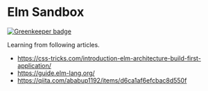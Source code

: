 # Elm Sandbox

[![Greenkeeper badge](https://badges.greenkeeper.io/naokie/elm-sandbox.svg)](https://greenkeeper.io/)

Learning from following articles.

- https://css-tricks.com/introduction-elm-architecture-build-first-application/
- https://guide.elm-lang.org/
- https://qiita.com/ababup1192/items/d6ca1af6efcbac8d550f

